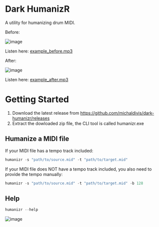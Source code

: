 # Dark HumanizR
A utility for humanizing drum MIDI.

Before:

![image](https://user-images.githubusercontent.com/45868547/181001103-27a027b4-c378-4092-97c2-f0cc3037fe7c.png)

Listen here: <a href="assets/example_before.mp3">example_before.mp3</a>

After:

![image](https://user-images.githubusercontent.com/45868547/181001162-97caae93-c1fd-4727-b7e6-8e38ddc3ba48.png)

Listen here: <a href="assets/example_after.mp3">example_after.mp3</a>

# Getting Started
1. Download the latest release from https://github.com/michaldivis/dark-humanizr/releases
2. Extract the dowloaded zip file, the CLI tool is called humanizr.exe

## Humanize a MIDI file

If your MIDI file has a tempo track included:
```powershell
humanizr -s "path/to/source.mid" -t "path/to/target.mid"
```

If your MIDI file does NOT have a tempo track included, you also need to provide the tempo manually:
```powershell
humanizr -s "path/to/source.mid" -t "path/to/target.mid" -b 128
```

## Help
```powershell
humanizr --help
```

![image](https://user-images.githubusercontent.com/45868547/181000195-03328708-e695-4d22-9a9d-c1c70e718976.png)
